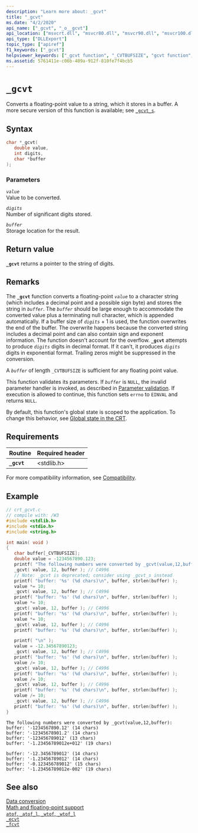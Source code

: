 ```yaml
---
description: "Learn more about: _gcvt"
title: "_gcvt"
ms.date: "4/2/2020"
api_name: ["_gcvt", "_o__gcvt"]
api_location: ["msvcrt.dll", "msvcr80.dll", "msvcr90.dll", "msvcr100.dll", "msvcr100_clr0400.dll", "msvcr110.dll", "msvcr110_clr0400.dll", "msvcr120.dll", "msvcr120_clr0400.dll", "ucrtbase.dll", "api-ms-win-crt-convert-l1-1-0.dll"]
api_type: ["DLLExport"]
topic_type: ["apiref"]
f1_keywords: ["_gcvt"]
helpviewer_keywords: ["_gcvt function", "_CVTBUFSIZE", "gcvt function", "floating-point functions, converting number to string", "numbers, converting to strings", "conversions, floating point to strings", "strings [C++], converting from floating point", "CVTBUFSIZE"]
ms.assetid: 5761411e-c06b-409a-912f-810fe7f4bcb5
---
```

# `_gcvt`

Converts a floating-point value to a string, which it stores in a buffer. A more secure version of this function is available; see [`_gcvt_s`](gcvt-s.md).

## Syntax

```C
char *_gcvt(
   double value,
   int digits,
   char *buffer
);
```

### Parameters

*`value`*\
Value to be converted.

*`digits`*\
Number of significant digits stored.

*`buffer`*\
Storage location for the result.

## Return value

**`_gcvt`** returns a pointer to the string of digits.

## Remarks

The **`_gcvt`** function converts a floating-point *`value`* to a character string (which includes a decimal point and a possible sign byte) and stores the string in *`buffer`*. The *`buffer`* should be large enough to accommodate the converted value plus a terminating null character, which is appended automatically. If a buffer size of *`digits`* + 1 is used, the function overwrites the end of the buffer. The overwrite happens because the converted string includes a decimal point and can also contain sign and exponent information. The function doesn't account for the overflow. **`_gcvt`** attempts to produce *`digits`* digits in decimal format. If it can't, it produces *`digits`* digits in exponential format. Trailing zeros might be suppressed in the conversion.

A *`buffer`* of length `_CVTBUFSIZE` is sufficient for any floating point value.

This function validates its parameters. If *`buffer`* is `NULL`, the invalid parameter handler is invoked, as described in [Parameter validation](../parameter-validation.md). If execution is allowed to continue, this function sets `errno` to `EINVAL` and returns `NULL`.

By default, this function's global state is scoped to the application. To change this behavior, see [Global state in the CRT](../global-state.md).

## Requirements

| Routine | Required header |
|---|---|
| **`_gcvt`** | \<stdlib.h> |

For more compatibility information, see [Compatibility](../compatibility.md).

## Example

```C
// crt_gcvt.c
// compile with: /W3
#include <stdlib.h>
#include <stdio.h>
#include <string.h>

int main( void )
{
   char buffer[_CVTBUFSIZE];
   double value = -1234567890.123;
   printf( "The following numbers were converted by _gcvt(value,12,buffer):\n" );
   _gcvt( value, 12, buffer ); // C4996
   // Note: _gcvt is deprecated; consider using _gcvt_s instead
   printf( "buffer: '%s' (%d chars)\n", buffer, strlen(buffer) );
   value *= 10;
   _gcvt( value, 12, buffer ); // C4996
   printf( "buffer: '%s' (%d chars)\n", buffer, strlen(buffer) );
   value *= 10;
   _gcvt( value, 12, buffer ); // C4996
   printf( "buffer: '%s' (%d chars)\n", buffer, strlen(buffer) );
   value *= 10;
   _gcvt( value, 12, buffer ); // C4996
   printf( "buffer: '%s' (%d chars)\n", buffer, strlen(buffer) );

   printf( "\n" );
   value = -12.34567890123;
   _gcvt( value, 12, buffer ); // C4996
   printf( "buffer: '%s' (%d chars)\n", buffer, strlen(buffer) );
   value /= 10;
   _gcvt( value, 12, buffer ); // C4996
   printf( "buffer: '%s' (%d chars)\n", buffer, strlen(buffer) );
   value /= 10;
   _gcvt( value, 12, buffer ); // C4996
   printf( "buffer: '%s' (%d chars)\n", buffer, strlen(buffer) );
   value /= 10;
   _gcvt( value, 12, buffer ); // C4996
   printf( "buffer: '%s' (%d chars)\n", buffer, strlen(buffer) );
}
```

```Output
The following numbers were converted by _gcvt(value,12,buffer):
buffer: '-1234567890.12' (14 chars)
buffer: '-12345678901.2' (14 chars)
buffer: '-123456789012' (13 chars)
buffer: '-1.23456789012e+012' (19 chars)

buffer: '-12.3456789012' (14 chars)
buffer: '-1.23456789012' (14 chars)
buffer: '-0.123456789012' (15 chars)
buffer: '-1.23456789012e-002' (19 chars)
```

## See also

[Data conversion](../data-conversion.md)\
[Math and floating-point support](../floating-point-support.md)\
[`atof`, `_atof_l`, `_wtof`, `_wtof_l`](atof-atof-l-wtof-wtof-l.md)\
[`_ecvt`](ecvt.md)\
[`_fcvt`](fcvt.md)
